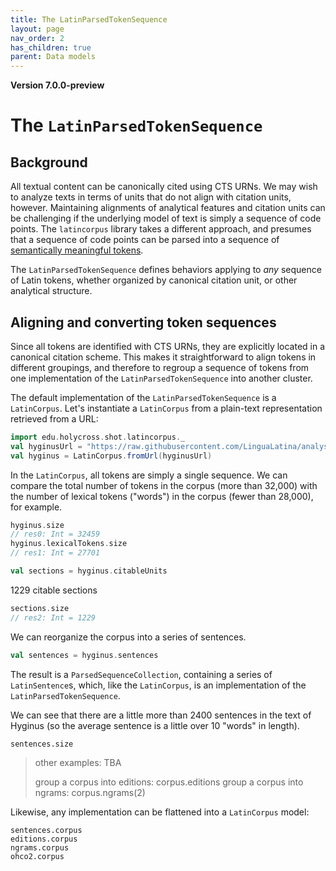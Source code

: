```yaml
---
title: The LatinParsedTokenSequence
layout: page
nav_order: 2
has_children: true
parent: Data models
---
```




**Version 7.0.0-preview**


# The `LatinParsedTokenSequence`


## Background

All textual content can be canonically cited using CTS URNs.  We may wish to analyze texts in terms of units that do not align with citation units, however.  Maintaining alignments of analytical features and citation units can be challenging if the underlying model of text is simply a sequence of code points.  The `latincorpus` library takes a different approach, and presumes that a sequence of code points can be parsed into a sequence of [semantically meaningful tokens](../parsedTokens/).  

The `LatinParsedTokenSequence` defines behaviors applying to *any* sequence of Latin tokens, whether organized by canonical citation unit, or other analytical structure.


## Aligning and converting token sequences


Since all tokens are identified with CTS URNs, they are explicitly located in a canonical citation scheme.  This makes it straightforward to align tokens in different groupings, and therefore to regroup a sequence of tokens from one implementation of the `LatinParsedTokenSequence` into another cluster.



The default implementation of the `LatinParsedTokenSequence` is a `LatinCorpus`.  Let's instantiate a `LatinCorpus` from a plain-text representation retrieved from a URL:


```scala
import edu.holycross.shot.latincorpus._
val hyginusUrl = "https://raw.githubusercontent.com/LinguaLatina/analysis/master/data/hyginus/hyginus-latc.cex"
val hyginus = LatinCorpus.fromUrl(hyginusUrl)
```

In the `LatinCorpus`, all tokens are simply a single sequence.  We can compare the total number of tokens in the corpus (more than 32,000) with the number of lexical tokens ("words") in the corpus (fewer than 28,000), for example.

```scala
hyginus.size
// res0: Int = 32459
hyginus.lexicalTokens.size
// res1: Int = 27701
```

```scala
val sections = hyginus.citableUnits
```

1229 citable sections

```scala
sections.size
// res2: Int = 1229
```



We can reorganize the corpus into a series of sentences.

```scala
val sentences = hyginus.sentences
```

The result is a `ParsedSequenceCollection`, containing a series of `LatinSentence`s, which, like the `LatinCorpus`, is an implementation of the `LatinParsedTokenSequence`.

We can see that there are a little more than 2400 sentences in the text of Hyginus (so the average sentence is a little over 10 "words" in length).

```
sentences.size
```



> other examples: TBA
>
> group a corpus into editions:
> corpus.editions
> group a corpus into ngrams:
> corpus.ngrams(2)



Likewise, any implementation can be flattened into a `LatinCorpus` model:

```
sentences.corpus
editions.corpus
ngrams.corpus
ohco2.corpus
```
